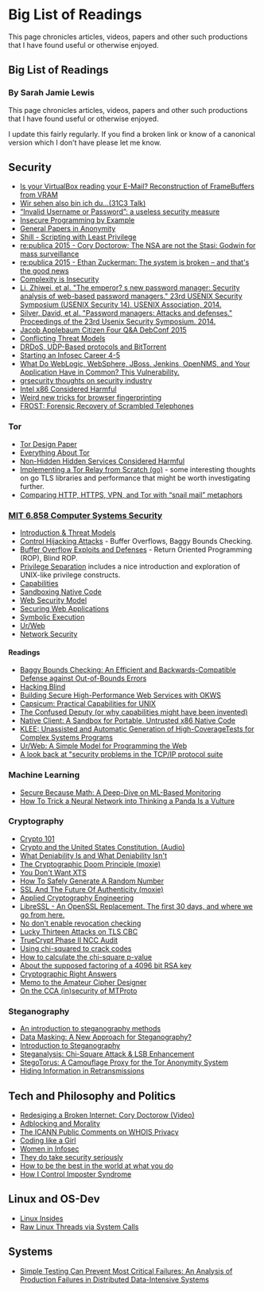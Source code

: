 # Big List of Readings
 
This page chronicles articles, videos, papers and other such productions that I have found useful or otherwise enjoyed. 

<div itemscope itemtype="http://schema.org/BlogPosting">
  <meta itemscope itemprop="mainEntityOfPage"  itemType="https://schema.org/WebPage" itemid="https://sarahjamielewis.com/reading.html"/> 
  <h2 itemprop="headline">Big List of Readings</h2>
  <h3 itemprop="author" itemscope itemtype="https://schema.org/Person">
    By <span itemprop="name">Sarah Jamie Lewis</span>
  </h2>
  <span itemprop="description">This page chronicles articles, videos, papers and other such productions that I have found useful or otherwise enjoyed.</span>
  <meta itemprop="datePublished" content="2015-03-14T08:00:00+08:00"/>
  <meta itemprop="dateModified" content="2015-12-20T08:00:00+08:00"/>
  <div itemprop="publisher" itemscope itemtype="https://schema.org/Organization">
    <meta itemprop="name" content="Sarah Jamie Lewis">
    <div itemprop="logo" itemscope itemtype="https://schema.org/ImageObject">
      <meta itemprop="url" content="https://sarahjamielewis.com/images/sarah.png">
      <meta itemprop="width" content="400">
      <meta itemprop="height" content="400">
    </div>
  </div>
      <div itemprop="image" itemscope itemtype="https://schema.org/ImageObject">
       <meta itemprop="url" content="https://sarahjamielewis.com/images/sarah.png">
       <meta itemprop="width" content="400">
       <meta itemprop="height" content="400">
      </div>
</div>

I update this fairly regularly. If you find a broken link or know of a canonical
version which I don't have please let me know.

## Security

* [Is your VirtualBox reading your E-Mail? Reconstruction of FrameBuffers from VRAM](https://hsmr.cc/palinopsia/)
* [Wir sehen also bin ich du...(31C3 Talk)](https://media.ccc.de/browse/congress/2014/31c3_-_6450_-_de_-_saal_1_-_201412272030_-_ich_sehe_also_bin_ich_du_-_starbug.html)
* [“Invalid Username or Password”: a useless security measure](https://kev.inburke.com/kevin/invalid-username-or-password-useless/)
* [Insecure Programming by Example](http://community.coresecurity.com/~gera/InsecureProgramming/)
* [General Papers in Anonymity](http://freehaven.net/anonbib/)
* [Shill - Scripting with Least Privilege](http://shill.seas.harvard.edu/)
* [re:publica 2015 - Cory Doctorow: The NSA are not the Stasi: Godwin for mass surveillance](https://re-publica.de/en/file/republica-2015-cory-doctorow-nsa-are-not-stasi-godwin-mass-surveillance)
* [re:publica 2015 - Ethan Zuckerman: The system is broken – and that's the good news ](https://re-publica.de/file/republica-2015-ethan-zuckerman-system-broken-and-thats-good-news)
* [Complexity is Insecurity](http://www.daemonology.net/blog/2009-09-04-complexity-is-insecurity.html)
* [Li, Zhiwei, et al. "The emperor? s new password manager: Security analysis of web-based password managers." 23rd USENIX Security Symposium (USENIX Security 14). USENIX Association, 2014.](https://www.usenix.org/system/files/conference/usenixsecurity14/sec14-paper-li-zhiwei.pdf)
* [Silver, David, et al. "Password managers: Attacks and defenses." Proceedings of the 23rd Usenix Security Symposium. 2014.](https://www.usenix.org/system/files/conference/usenixsecurity14/sec14-paper-silver.pdf)
* [Jacob Applebaum Citizen Four Q&A DebConf 2015](http://gemmei.acc.umu.se/pub/debian-meetings/2015/debconf15/Citizenfour_Q_A_Session.webm)
* [Conflicting Threat Models](https://www.lvh.io/posts/conflicting-threat-models.html)
* [DRDoS, UDP-Based protocols and BitTorrent](http://engineering.bittorrent.com/2015/08/27/drdos-udp-based-protocols-and-bittorrent/)
* [Starting an Infosec Career 4-5](http://tisiphone.net/2015/11/08/starting-an-infosec-career-the-megamix-chapters-4-5/)
* [What Do WebLogic, WebSphere, JBoss, Jenkins, OpenNMS, and Your Application Have in Common? This Vulnerability.](http://foxglovesecurity.com/2015/11/06/what-do-weblogic-websphere-jboss-jenkins-opennms-and-your-application-have-in-common-this-vulnerability/)
* [grsecurity thoughts on security industry](https://grsecurity.net/~spender/interview_notes.txt)
* [Intel x86 Considered Harmful](http://blog.invisiblethings.org/2015/10/27/x86_harmful.html)
* [Weird new tricks for browser fingerprinting](https://zyan.scripts.mit.edu/presentations/toorcon2015.pdf)
* [FROST: Forensic Recovery of Scrambled Telephones](https://www1.informatik.uni-erlangen.de/frost)

### Tor

* [Tor Design Paper](https://svn.torproject.org/svn/projects/design-paper/tor-design.pdf)
* [Everything About Tor](https://ritter.vg/p/tor-v1.6.pdf)
* [Non-Hidden Hidden Services Considered Harmful](https://conference.hitb.org/hitbsecconf2015ams/wp-content/uploads/2015/02/D2T2-Filippo-Valsorda-and-George-Tankersly-Non-Hidden-Hidden-Services-Considered-Harmful.pdf)
* [Implementing a Tor Relay from Scratch (go)](https://tvdw.eu/blog/2015/01/24/implementing-a-tor-relay-from-scratch/) - some interesting thoughts on go TLS libraries and performance that might be worth investigating further.
* [Comparing HTTP, HTTPS, VPN, and Tor with “snail mail” metaphors](https://yawnbox.com/?p=3880)


### [MIT 6.858 Computer Systems Security](http://ocw.mit.edu/courses/electrical-engineering-and-computer-science/6-858-computer-systems-security-fall-2014/)

* [Introduction & Threat Models](https://www.youtube.com/watch?v=GqmQg-cszw4)
* [Control Hijacking Attacks](https://www.youtube.com/watch?v=6bwzNg5qQ0o) - Buffer Overflows, Baggy Bounds Checking.
* [Buffer Overflow Exploits and Defenses](https://www.youtube.com/watch?v=drQyrzRoRiA) - Return Oriented Programming (ROP),
Blind ROP.
* [Privilege Separation](https://www.youtube.com/watch?v=6SIJmoE9L9g) includes a 
nice introduction and exploration of UNIX-like privilege constructs.
* [Capabilities](https://www.youtube.com/watch?v=8VqTSY-11F4)
* [Sandboxing Native Code](https://www.youtube.com/watch?v=VEV74hwASeU)
* [Web Security Model](https://www.youtube.com/watch?v=chkFBigodIw)
* [Securing Web Applications](https://www.youtube.com/watch?v=EBQIGy1ROLY)
* [Symbolic Execution](https://www.youtube.com/watch?v=yRVZPvHYHzw)
* [Ur/Web](https://www.youtube.com/watch?v=-QBip3WrauA)
* [Network Security](https://www.youtube.com/watch?v=SIEVvk3NVuk)

#### Readings

* [Baggy Bounds Checking: An Efficient and Backwards-Compatible Defense against Out-of-Bounds Errors](http://research.microsoft.com/pubs/101450/baggy-USENIX2009.pdf)
* [Hacking Blind](http://www.scs.stanford.edu/~sorbo/brop/bittau-brop.pdf)
* [Building Secure High-Performance Web Services with OKWS](http://www0.cs.ucl.ac.uk/staff/B.Karp/gz03/f2007/okws.pdf)
* [Capsicum: Practical Capabilities for UNIX](https://www.usenix.org/legacy/event/sec10/tech/full_papers/Watson.pdf)
* [The Confused Deputy (or why capabilities might have been invented)](http://zoo.cs.yale.edu/classes/cs422/2010/bib/hardy88confused.pdf)
* [Native Client: A Sandbox for Portable, Untrusted x86 Native Code](https://static.googleusercontent.com/media/research.google.com/en//pubs/archive/34913.pdf)
* [KLEE: Unassisted and Automatic Generation of High-CoverageTests for Complex Systems Programs](http://llvm.org/pubs/2008-12-OSDI-KLEE.pdf)
* [Ur/Web: A Simple Model for Programming the Web](http://dspace.mit.edu/openaccess-disseminate/1721.1/92321)
* [A look back at "security problems in the TCP/IP protocol suite](https://www.cs.columbia.edu/~smb/papers/acsac-ipext.pdf)

### Machine Learning

* [Secure Because Math: A Deep-Dive on ML-Based Monitoring](https://www.youtube.com/watch?v=TYVCVzEJhhQ)
* [How To Trick a Neural Network into Thinking a Panda Is a Vulture](https://codewords.recurse.com/issues/five/why-do-neural-networks-think-a-panda-is-a-vulture)

### Cryptography 

* [Crypto 101](https://www.crypto101.io/)
* [Crypto and the United States Constitution. (Audio)](http://cr.yp.to/talks/2015.02.11/audio.ogg)
* [What Deniability Is and What Deniability Isn't](http://samlanning.com/blog/deniability/)
* [The Cryptographic Doom Principle (moxie)](http://www.thoughtcrime.org/blog/the-cryptographic-doom-principle/)
* [You Don't Want XTS](http://sockpuppet.org/blog/2014/04/30/you-dont-want-xts/)
* [How To Safely Generate A Random Number](http://sockpuppet.org/blog/2014/02/25/safely-generate-random-numbers/)
* [SSL And The Future Of Authenticity (moxie)](http://www.thoughtcrime.org/blog/ssl-and-the-future-of-authenticity/)
* [Applied Cryptography Engineering](http://sockpuppet.org/blog/2013/07/22/applied-practical-cryptography/)
* [LibreSSL - An OpenSSL Replacement. The first 30 days, and where we go from here.](http://www.openbsd.org/papers/bsdcan14-libressl/)
* [No don't enable revocation checking](https://www.imperialviolet.org/2014/04/19/revchecking.html)
* [Lucky Thirteen Attacks on TLS CBC](https://www.imperialviolet.org/2013/02/04/luckythirteen.html)
* [TrueCrypt Phase II NCC Audit](https://opencryptoaudit.org/reports/TrueCrypt_Phase_II_NCC_OCAP_final.pdf)
* [Using chi-squared to crack codes](http://ibmathsresources.com/2014/06/15/using-chi-squared-to-crack-codes/)
* [How to calculate the chi-square p-value](http://www.codeproject.com/Articles/432194/How-to-Calculate-the-Chi-Squared-P-Value)
* [About the supposed factoring of a 4096 bit RSA key](https://blog.hboeck.de/archives/872-About-the-supposed-factoring-of-a-4096-bit-RSA-key.html)
* [Cryptographic Right Answers](https://gist.github.com/tqbf/be58d2d39690c3b366ad)
* [Memo to the Amateur Cipher Designer](https://www.schneier.com/crypto-gram/archives/1998/1015.html#cipherdesign) 
* [On the CCA (in)security of MTProto](https://eprint.iacr.org/2015/1177)

### Steganography

* [An introduction to steganography methods](http://citeseerx.ist.psu.edu/viewdoc/download?rep=rep1&type=pdf&doi=10.1.1.208.5195)
* [Data Masking: A New Approach for Steganography?](http://isis.poly.edu/~steganography/pubs/vlsi04.pdf)
* [Introduction to Steganography](http://www.sheilachristian.com/steganography/)
* [Steganalysis: Chi-Square Attack & LSB Enhancement](http://cuneytcaliskan.blogspot.ca/2011/12/steganalysis-chi-square-attack-lsb.html)
* [StegoTorus: A Camouflage Proxy for the Tor Anonymity System](http://web.mit.edu/frankw/www/papers/ccs2012.pdf)
* [Hiding Information in Retransmissions ](http://arxiv.org/ftp/arxiv/papers/0905/0905.0363.pdf)

## Tech and Philosophy and Politics


* [Redesiging a Broken Internet: Cory Doctorow (Video)](https://www.youtube.com/watch?v=_J_9EFGFR-Y)
* [Adblocking and Morality](http://utcc.utoronto.ca/~cks/space/blog/web/AdblockingAndMorality)
* [The ICANN Public Comments on WHOIS Privacy](https://www.imperialviolet.org/2015/07/05/icannwhois.html)
* [Coding like a Girl](https://medium.com/@sailorhg/coding-like-a-girl-595b90791cce)
* [Women in Infosec](http://infospectives.co.uk/2015/11/09/women-in-infosec-grcers-more-than-hackers-if-so-so-what-plus-bigger-cultural-questions/) 
* [They do take security seriously](https://www.lvh.io/posts/they-do-take-security-seriously.html)
* [How to be the best in the world at what you do](https://medium.com/life-learning/how-to-become-the-best-in-the-world-at-what-you-do-fd88a7bce59#.mjajuycbu)
* [How I Control Imposter Syndrome](http://www.amarchenkova.com/blog/how-i-control-imposter-syndrome)

## Linux and OS-Dev 

* [Linux Insides](https://github.com/0xAX/linux-insides)
* [Raw Linux Threads via System Calls](http://nullprogram.com/blog/2015/05/15/)

## Systems

* [Simple Testing Can Prevent Most Critical Failures: An Analysis of Production Failures in Distributed Data-Intensive Systems ](https://www.usenix.org/conference/osdi14/technical-sessions/presentation/yuan)



